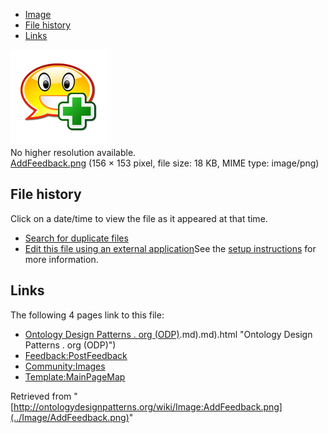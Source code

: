 * [Image](../Image/AddFeedback.png#file)
* [File history](../Image/AddFeedback.png#filehistory)
* [Links](../Image/AddFeedback.png#filelinks)

[![Image:AddFeedback.png](../images/4/41/AddFeedback.png)](../images/4/41/AddFeedback.png)  
No higher resolution available.  
[AddFeedback.png](../images/4/41/AddFeedback.png)‎ (156 × 153 pixel, file size: 18 KB, MIME type: image/png)

## File history

Click on a date/time to view the file as it appeared at that time.



  
* [Search for duplicate files](http://ontologydesignpatterns.org/wiki/Special:FileDuplicateSearch/AddFeedback.png "Special:FileDuplicateSearch/AddFeedback.png")
* [Edit this file using an external application](http://ontologydesignpatterns.org/wiki/index.php?title=Image:AddFeedback.png&action=edit&externaledit=true&mode=file "Image:AddFeedback.png")See the [setup instructions](http://www.mediawiki.org/wiki/Manual:External_editors "http://www.mediawiki.org/wiki/Manual:External_editors") for more information.

## Links



The following 4 pages link to this file:


* [Ontology Design Patterns . org (ODP)](../Ontology_Design_Patterns_._org_(ODP)).md).md).html "Ontology Design Patterns . org (ODP)")
* [Feedback:PostFeedback](../Feedback/PostFeedback "Feedback:PostFeedback")
* [Community:Images](../Community/Images "Community:Images")
* [Template:MainPageMap](../Template/MainPageMap "Template:MainPageMap")


Retrieved from "[http://ontologydesignpatterns.org/wiki/Image:AddFeedback.png](../Image/AddFeedback.png)"